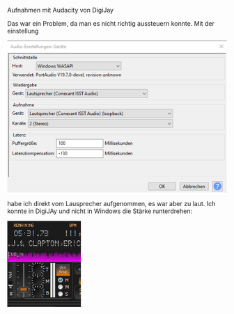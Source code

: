 
Aufnahmen mit Audacity von DigiJay

Das war ein Problem, da man es nicht richtig aussteuern konnte.
Mit der einstellung 

![](../_bilder/20230204185604.png)

habe ich direkt vom Lausprecher aufgenommen, es war aber zu laut.
Ich konnte in DigiJAy und nicht in Windows die Stärke runterdrehen:

![](../_bilder/20230204185858.png)

